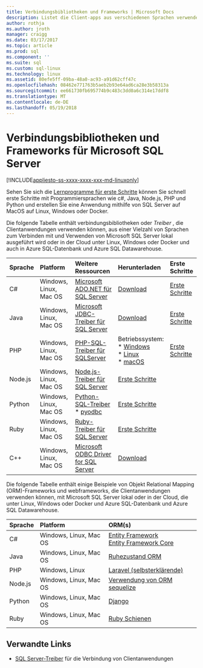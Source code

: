 ```yaml
---
title: Verbindungsbibliotheken und Frameworks | Microsoft Docs
description: Listet die Client-apps aus verschiedenen Sprachen verwenden können, die Verbindung mit Microsoft SQL Server lokal oder in der Cloud, auf Linux, Windows oder Docker und auch für Azure SQL-Datenbank und Azure SQL Data Warehouse-verbindungstreiber an.
author: rothja
ms.author: jroth
manager: craigg
ms.date: 03/17/2017
ms.topic: article
ms.prod: sql
ms.component: ''
ms.suite: sql
ms.custom: sql-linux
ms.technology: linux
ms.assetid: 80efe5ff-09ba-48a0-ac93-a91d62cff47c
ms.openlocfilehash: 08462e771763b5aeb2b93e64ad6ca28e3b58313a
ms.sourcegitcommit: ee661730fb695774b9c483c3dd0a6c314e17ddf8
ms.translationtype: MT
ms.contentlocale: de-DE
ms.lasthandoff: 05/19/2018
---
```

# <a name="connectivity-libraries-and-frameworks-for-microsoft-sql-server"></a>Verbindungsbibliotheken und Frameworks für Microsoft SQL Server

[!INCLUDE[appliesto-ss-xxxx-xxxx-xxx-md-linuxonly](../includes/appliesto-ss-xxxx-xxxx-xxx-md-linuxonly.md)]

Sehen Sie sich die [Lernprogramme für erste Schritte](http://aka.ms/sqldev) können Sie schnell erste Schritte mit Programmiersprachen wie c#, Java, Node.js, PHP und Python und erstellen Sie eine Anwendung mithilfe von SQL Server auf MacOS auf Linux, Windows oder Docker.

Die folgende Tabelle enthält verbindungsbibliotheken oder *Treiber* , die Clientanwendungen verwenden können, aus einer Vielzahl von Sprachen zum Verbinden mit und Verwenden von Microsoft SQL Server lokal ausgeführt wird oder in der Cloud unter Linux, Windows oder Docker und auch in Azure SQL-Datenbank und Azure SQL Datawarehouse. 

| Sprache | Platform | Weitere Ressourcen | Herunterladen | Erste Schritte |
| :-- | :-- | :-- | :-- | :-- |
| C# | Windows, Linux, Mac OS | [Microsoft ADO.NET für SQL Server](http://msdn.microsoft.com/library/mt657768.aspx) | [Download](https://msdn.microsoft.com/vstudio/aa496123.aspx) | [Erste Schritte](https://www.microsoft.com/en-us/sql-server/developer-get-started/csharp/ubuntu)
| Java | Windows, Linux, Mac OS | [Microsoft JDBC-Treiber für SQL Server](http://msdn.microsoft.com/library/mt484311.aspx) | [Download](http://go.microsoft.com/fwlink/?LinkId=245496) |  [Erste Schritte](https://www.microsoft.com/en-us/sql-server/developer-get-started/java/ubuntu)
| PHP | Windows, Linux, Mac OS| [PHP-SQL-Treiber für SQLServer](http://msdn.microsoft.com/library/dn865013.aspx) | Betriebssystem: <br/> \* [Windows](https://www.microsoft.com/download/details.aspx?id=20098) <br/> \* [Linux](https://github.com/Microsoft/msphpsql/tree/dev#install-unix) <br/> \* [macOS](https://github.com/Microsoft/msphpsql/tree/dev#install-unix) |  [Erste Schritte](https://www.microsoft.com/en-us/sql-server/developer-get-started/php/ubuntu)
| Node.js | Windows, Linux, Mac OS | [Node.js-Treiber für SQL Server](../connect/node-js/node-js-driver-for-sql-server.md) |  [Erste Schritte](https://www.microsoft.com/en-us/sql-server/developer-get-started/node/ubuntu)
| Python | Windows, Linux, Mac OS | [Python-SQL-Treiber](../connect/python/python-driver-for-sql-server.md) <br/> \* [pyodbc](http://msdn.microsoft.com/library/mt763257.aspx) |  [Erste Schritte](https://www.microsoft.com/en-us/sql-server/developer-get-started/python/ubuntu)
| Ruby | Windows, Linux, Mac OS | [Ruby-Treiber für SQL Server](../connect/ruby/ruby-driver-for-sql-server.md) | [Erste Schritte](https://www.microsoft.com/en-us/sql-server/developer-get-started/ruby/ubuntu)
| C++ | Windows, Linux, Mac OS | [Microsoft ODBC Driver for SQL Server](https://msdn.microsoft.com/en-us/library/mt654048(v=sql.1).aspx) | [Download](https://msdn.microsoft.com/en-us/library/mt654048(v=sql.1).aspx) |  

Die folgende Tabelle enthält einige Beispiele von Objekt Relational Mapping (ORM)-Frameworks und webframeworks, die Clientanwendungen verwenden können, mit Microsoft SQL Server lokal oder in der Cloud, die unter Linux, Windows oder Docker und Azure SQL-Datenbank und Azure SQL Datawarehouse. 

| Sprache | Platform | ORM(s) |
| :-- | :-- | :-- |
| C# | Windows, Linux, Mac OS | [Entity Framework](https://docs.microsoft.com/en-us/ef)<br>[Entity Framework Core](https://docs.microsoft.com/en-us/ef/core/index) |
| Java | Windows, Linux, Mac OS |[Ruhezustand ORM](http://hibernate.org/orm)|
| PHP | Windows, Linux | [Laravel (selbsterklärende)](https://laravel.com/docs/5.0/eloquent) |
| Node.js | Windows, Linux, Mac OS | [Verwendung von ORM sequelize](http://docs.sequelizejs.com) |
| Python | Windows, Linux, Mac OS |[Django](https://www.djangoproject.com/) |
| Ruby | Windows, Linux, Mac OS | [Ruby Schienen](http://rubyonrails.org/) |

## <a name="related-links"></a>Verwandte Links
- [SQL Server-Treiber](http://msdn.microsoft.com/library/mt654049.aspx) für die Verbindung von Clientanwendungen
